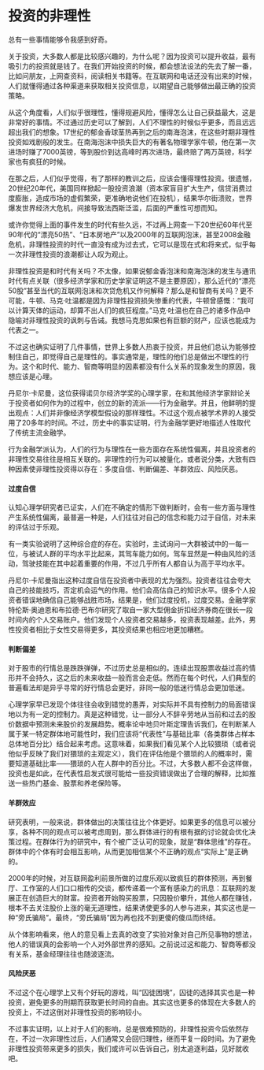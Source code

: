 # 投资的非理性

总有一些事情能够令我感到好奇。

关于投资，大多数人都是比较感兴趣的，为什么呢？因为投资可以提升收益，最有吸引力的投资就是钱了。在我们开始投资的时候，都会想法设法的先去了解一番，比如问朋友，上网查资料，阅读相关书籍等。在互联网和电话还没有出来的时候，人们就懂得通过各种渠道来获取相关投资信息，以期望自己能够做出最正确的投资策略。

从这个角度看，人们似乎很理性，懂得规避风险，懂得怎么让自己获益最大，这是非常好的事情。不过通过历史可以了解到，人们不理性的时候似乎更多，而且远远超出我们的想象。17世纪的郁金香球茎热再到之后的南海泡沫，在这些时期非理性投资如戏剧般的发生。在南海泡沫中损失巨大的有著名物理学家牛顿，他在第一次进场时赚了7000英镑，等到股价到达高峰时再次进场，最终赔了两万英镑，科学家也有疯狂的时候。

在那之后，人们似乎觉得，有了那样的教训之后，应该会懂得理性投资。很遗憾，20世纪20年代，美国同样掀起一股投资浪潮（资本家盲目扩大生产，信贷消费过度膨胀，造成市场的虚假繁荣，更准确地说他们在投机），结果华尔街溃败，世界爆发世界经济大危机，间接导致法西斯泛滥，后面的严重性可想而知。

或许你觉得上面的事件发生的时代有些久远，不过再上网查一下20世纪60年代至90年代的“漂亮50热”、“日本房地产”以及2000年的互联网泡沫，甚至2008金融危机，非理性投资的时代一直没有成为过去式，它可以是现在式和将来式，似乎每一次非理性投资的浪潮都让人叹为观止。

非理性投资是和时代有关吗？不太像，如果说郁金香泡沫和南海泡沫的发生与通讯时代有点关联（很多经济学家和历史学家证明这不是主要原因），那么近代的“漂亮50股”甚至当代的互联网泡沫和次贷危机又作何解释？那么是和智商有关吗？更不可能，牛顿、马克·吐温都是因为非理性投资损失惨重的代表，牛顿曾感慨：“我可以计算天体的运动，却算不出人们的疯狂程度。”马克·吐温也在自己的诸多作品中隐喻对非理性投资的讽刺与告诫。我想马克思如果也有巨额的财产，应该也能成为代表之一。

不过这也确实证明了几件事情，世界上多数人热衷于投资，并且他们总认为能够控制住自己，即觉得自己是理性的。事实通常是，理性的他们总是做出不理性的行为。这个和时代、能力、智商等明显的因素都没有什么关系的现象发生的原因，我想应该是心理。

丹尼尔·卡尼曼，这位获得诺贝尔经济学奖的心理学家，在和其他经济学家辩论关于投资者如何作为的过程中，创立的新的流派——行为金融学。并且，他鲜明的提出观点：人们并非像经济学模型假设的那样理性。不过这个观点被学术界的人接受用了20多年的时间。不过，历史中的事实证明，行为金融学更好地描述人性取代了传统主流金融学。

行为金融学派认为，人们的行为与理性在一些方面存在系统性偏离，并且投资者的非理性交易往往是相互关联的。非理性的行为可以被量化，或者说分类，大致有四种因素使非理性投资得以存在：多度自信、判断偏差、羊群效应、风险厌恶。

#### **过度自信**

认知心理学研究者已证实，人们在不确定的情形下做判断时，会有一些方面与理性产生系统性偏离，最普遍一种是，人们往往对自己的信念和能力过于自信，对未来的评估过于乐观。

有一类实验说明了这种综合症的存在。实验时，主试询问一大群被试中的一每一位，与被试人群的平均水平比起来，其驾车能力如何。驾车显然是一种由风险的活动，驾驶技能在其中起着重要的作用，不过几乎所有人都自认为高于平均水平。

丹尼尔·卡尼曼指出这种过度自信在投资者中表现的尤为强烈。投资者往往会夸大自己的技能技巧，否定机会运气的作用。他们会高估自己的知识水平。很多个人投资者错误地确信自己能够战胜市场，结果是，他们过度投机，过度交易。金融学家特伦斯·奥迪恩和布拉德·巴布尔研究了取自一家大型佣金折扣经济券商在很长一段时间内的个人交易账户。他们发现个人投资者交易越多，投资表现越差。此外，男性投资者相比于女性交易得更多，其投资结果也相应地更加糟糕。

#### **判断偏差** 

对于股市的行情总是跌跌弹弹，不过历史总是相似的。连续出现股票收益过高的情形并不会持久，这之后的未来收益一般而言会走低。然而在每个时代，人们典型的普遍看法却是异乎寻常的好行情总会更好，非同一般的低迷行情总会更加低迷。

心理学家早已发现个体往往会收到错觉的愚弄，对实际并不具有控制力的局面错误地以为有一定的控制力。真是这种错觉，让一部分人不辞辛劳地从当前和过去的股价数据中预测未来股价的发展趋势。概率论中地贝叶斯定理告诉我们，在判断某人属于某一特定群体地可能性时，我们应该将“代表性”与基础比率（各类群体占样本总体地百分比）结合起来考虑。这意味着，如果我们看见某个人比较猥琐（或者说他似乎反映了我们对猥琐的主观定义），我们在评估他是个猥琐的人的概率时，需要知道基础比率——猥琐的人在人群中的百分比。不过，大多数人都不会这样做，投资也是如此，在代表性启发式很可能给一些投资错误做出了合理的解释，比如推送一些热门基金、股票和养老保险等。

#### **羊群效应** 

研究表明，一般来说，群体做出的决策往往比个体更好。如果更多的信息可以被分享，各种不同的观点可以被考虑周到，那么群体进行的有根有据的讨论就会优化决策过程。在群体行为的研究中，有个被广泛认可的现象，就是“群体思维”的存在。群体中的个体有时会相互影响，从而更加相信某个不正确的观点“实际上”是正确的。

2000年的时候，对互联网盈利前景所做的过度乐观以致疯狂的群体预测，再到餐厅、工作室的人们口口相传的交谈，都传递着一个富有感染力的讯息：互联网的发展正在创造巨大的财富。投资者开始购买股票，只因股价攀升，其他人都在赚钱，根本不去关注股价上涨的毫无道理性，结果诱使更多的人参与进来，其实这也是一种“旁氏骗局”。最终，“旁氏骗局”因为再也找不到更傻的傻瓜而终结。

从个体影响看来，他人的意见看上去真的改变了实验对象对自己所见事物的想法，他人的错误真的会影响一个人对外部世界的感知。之前说过这和能力、智商等都没有关系，基金经理往往也随波逐流。

#### 风险厌恶

不过这个在心理学上又有个好玩的游戏，叫“囚徒困境”，囚徒的选择其实也是一种投资，避免更多的刑期而获取更长时间的自由。其实这也更多的体现在大多数人的投资上，不过这倒对非理性投资的影响较小。

不过事实证明，以上对于人们的影响，总是很难预防的，非理性投资今后依然存在，不过一次非理性过后，人们通常又会回归理性，继而平复一段时间。为了避免非理性投资带来更多的损失，我们或许可以告诉自己，别太追逐利益，见好就收吧。